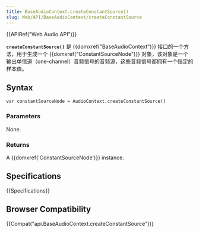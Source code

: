 ```yaml
---
title: BaseAudioContext.createConstantSource()
slug: Web/API/BaseAudioContext/createConstantSource
---
```

{{APIRef("Web Audio API")}}

**`createConstantSource()`** 是 {{domxref("BaseAudioContext")}} 接口的一个方法，用于生成一个 {{domxref("ConstantSourceNode")}} 对象，该对象是一个输出单信道（one-channel）音频信号的音频源，这些音频信号都拥有一个恒定的样本值。

## Syntax

```plain
var constantSourceNode = AudioContext.createConstantSource()
```

### Parameters

None.

### Returns

A {{domxref('ConstantSourceNode')}} instance.

## Specifications

{{Specifications}}

## Browser Compatibility

{{Compat("api.BaseAudioContext.createConstantSource")}}
